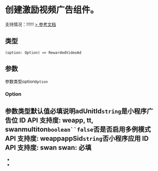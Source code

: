 # 创建激励视频广告组件。
支持情况：!!!!!!
[> 参考文档
](https://developers.weixin.qq.com/miniprogram/dev/api/ad/wx.createRewardedVideoAd.html)
## 类型[​](createRewardedVideoAd.html#类型)
```tsx
(option: Option) => RewardedVideoAd
```

## 参数[​](createRewardedVideoAd.html#参数)
参数类型option`Option`
### Option[​](createRewardedVideoAd.html#option)
参数类型默认值必填说明adUnitId`string`是小程序广告位 ID
API 支持度: weapp, tt, swanmultiton`boolean``false`否是否启用多例模式
API 支持度: weappappSid`string`否小程序应用 ID
API 支持度: swan
swan: 必填
- 
- 

-
